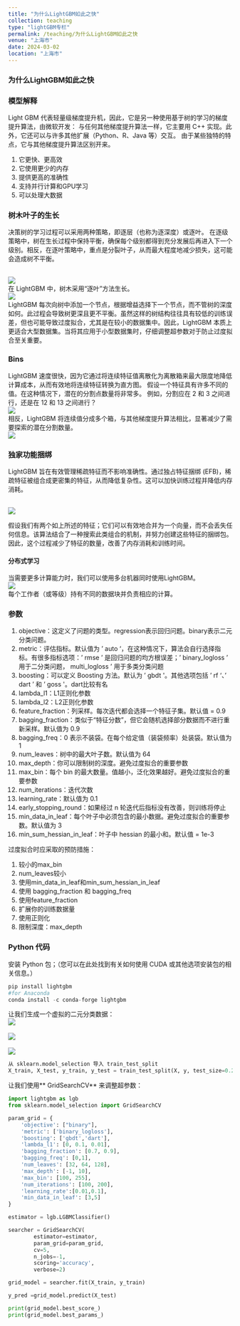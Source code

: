 ```yaml
---
title: "为什么LightGBM如此之快"
collection: teaching
type: "lightGBM专栏"
permalink: /teaching/为什么LightGBM如此之快
venue: "上海市"
date: 2024-03-02
location: "上海市"
---
```


### 为什么LightGBM如此之快

### 模型解释
Light GBM 代表轻量级梯度提升机，因此，它是另一种使用基于树的学习的梯度提升算法，由微软开发：
与任何其他梯度提升算法一样，它主要用 C++ 实现。此外，它还可以与许多其他扩展（Python、R、Java 等）交互。
由于某些独特的特点，它与其他梯度提升算法区别开来。

1. 它更快、更高效
2. 它使用更少的内存
3. 提供更高的准确性
4. 支持并行计算和GPU学习
5. 可以处理大数据

### 树木叶子的生长
决策树的学习过程可以采用两种策略，即逐层（也称为逐深度）或逐叶。
在逐级策略中，树在生长过程中保持平衡，确保每个级别都得到充分发展后再进入下一个级别。相反，在逐叶策略中，重点是分裂叶子，从而最大程度地减少损失，这可能会造成树不平衡。

<br/><img src="/images/ll1.png"><br/>
在 LightGBM 中，树木采用“逐叶”方法生长。
<br/><img src="/images/ll2.png"><br/>
LightGBM 每次向树中添加一个节点，根据增益选择下一个节点，而不管树的深度如何。此过程会导致树更深且更不平衡。虽然这样的树结构往往具有较低的训练误差，但也可能导致过度拟合，尤其是在较小的数据集中。因此，LightGBM 本质上更适合大型数据集。当将其应用于小型数据集时，仔细调整超参数对于防止过度拟合至关重要。

### Bins
LightGBM 速度很快，因为它通过将连续特征值离散化为离散箱来最大限度地降低计算成本，从而有效地将连续特征转换为直方图。
假设一个特征具有许多不同的值。在这种情况下，潜在的分割点数量将非常多。
例如，分割应在 2 和 3 之间进行，还是在 12 和 13 之间进行？
<br/><img src="/images/ll3.png"><br/>
相反，LightGBM 将连续值分成多个箱，与其他梯度提升算法相比，显著减少了需要探索的潜在分割数量。
<br/><img src="/images/ll4.png"><br/>
### 独家功能捆绑
LightGBM 旨在有效管理稀疏特征而不影响准确性。通过独占特征捆绑 (EFB)，稀疏特征被组合成更密集的特征，从而降低复杂性。这可以加快训练过程并降低内存消耗。

<br/><img src="/images/ll5.png"><br/>

假设我们有两个如上所述的特征；它们可以有效地合并为一个向量，而不会丢失任何信息。该算法结合了一种搜索此类组合的机制，并努力创建这些特征的捆绑包。因此，这个过程减少了特征的数量，改善了内存消耗和训练时间。
#### 分布式学习
当需要更多计算能力时，我们可以使用多台机器同时使用LightGBM。
<br/><img src="/images/ll6.png"><br/>
每个工作者（或等级）持有不同的数据块并负责相应的计算。

### 参数

1. objective：这定义了问题的类型。regression表示回归问题。binary表示二元分类问题。
2. metric：评估指标。默认值为 ’ auto ‘，在这种情况下，算法会自行选择指标。有很多指标选项：’ rmse ’ 是回归问题的均方根误差；’ binary_logloss ’ 用于二分类问题， multi_logloss ’ 用于多类分类问题
3. boosting：可以定义 Boosting 方法。默认为 ’ gbdt '。其他选项包括 ’ rf ‘、’ dart ’ 和 ’ goss '。dart比较有名
4. lambda_l1：L1正则化参数
5. lambda_l2：L2正则化参数
6. feature_fraction：列采样。每次迭代都会选择一个特征子集。默认值 = 0.9
7. bagging_fraction：类似于“特征分数”，但它会随机选择部分数据而不进行重新采样。默认值为 0.9
8. bagging_freq：0 表示不装袋。在每个给定值（装袋频率）处装袋。默认值为 1
9. num_leaves：树中的最大叶子数。默认值为 64
10. max_depth：你可以限制树的深度。避免过度拟合的重要参数
11. max_bin：每个 bin 的最大数量。值越小，泛化效果越好。避免过度拟合的重要参数
12. num_iterations：迭代次数
13. learning_rate：默认值为 0.1
14. early_stopping_round：如果经过 n 轮迭代后指标没有改善，则训练将停止
15. min_data_in_leaf：每个叶子中必须包含的最小数据。避免过度拟合的重要参数。默认值为 3
16. min_sum_hessian_in_leaf：叶子中 hessian 的最小和。默认值 = 1e-3

过度拟合时应采取的预防措施：

1. 较小的max_bin
2. num_leaves较小
3. 使用min_data_in_leaf和min_sum_hessian_in_leaf
4. 使用 bagging_fraction 和 bagging_freq
5. 使用feature_fraction
6. 扩展你的训练数据量
7. 使用正则化
8. 限制深度：max_depth

### Python 代码

安装 Python 包；（您可以在此处找到有关如何使用 CUDA 或其他选项安装包的相关信息。）

```python
pip install lightgbm
#for Anaconda
conda install -c conda-forge lightgbm
```
让我们生成一个虚拟的二元分类数据：
<br/><img src="/images/ll7.png"><br/>
<br/><img src="/images/ll8.png"><br/>
<br/><img src="/images/ll9.png"><br/>

```python
从 sklearn.model_selection 导入 train_test_split 
X_train, X_test, y_train, y_test = train_test_split(X, y, test_size=0.2, random_state=4)
```
让我们使用** GridSearchCV** 来调整超参数：

```python
import lightgbm as lgb
from sklearn.model_selection import GridSearchCV

param_grid = {
    'objective': ["binary"],
    'metric': ['binary_logloss'],
    'boosting': ['gbdt','dart'],
    'lambda_l1': [0, 0.1, 0.01],
    'bagging_fraction': [0.7, 0.9],
    'bagging_freq': [0,1],
    'num_leaves': [32, 64, 128],
    'max_depth': [-1, 10],
    'max_bin': [100, 255],
    'num_iterations': [100, 200],
    'learning_rate':[0.01,0.1],
    'min_data_in_leaf': [3,5]
}

estimator = lgb.LGBMClassifier()

searcher = GridSearchCV(
        estimator=estimator,
        param_grid=param_grid, 
        cv=5, 
        n_jobs=-1, 
        scoring='accuracy',
        verbose=2)

grid_model = searcher.fit(X_train, y_train)

y_pred =grid_model.predict(X_test)

```

```python
print(grid_model.best_score_)
print(grid_model.best_params_)
```






